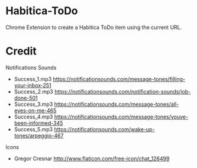 # Habitica-ToDo
Chrome Extension to create a Habitica ToDo item using the current URL.


# Credit
Notifications Sounds
+ Success_1.mp3 https://notificationsounds.com/message-tones/filling-your-inbox-251
+ Success_2.mp3 https://notificationsounds.com/notification-sounds/job-done-501
+ Success_3.mp3 https://notificationsounds.com/message-tones/all-eyes-on-me-465
+ Success_4.mp3 https://notificationsounds.com/message-tones/youve-been-informed-345
+ Success_5.mp3 https://notificationsounds.com/wake-up-tones/arpeggio-467

Icons
+ Gregor Cresnar http://www.flaticon.com/free-icon/chat_126499
